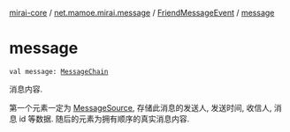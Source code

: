 [mirai-core](../../index.md) / [net.mamoe.mirai.message](../index.md) / [FriendMessageEvent](index.md) / [message](./message.md)

# message

`val message: `[`MessageChain`](../../net.mamoe.mirai.message.data/-message-chain/index.md)

消息内容.

第一个元素一定为 [MessageSource](../../net.mamoe.mirai.message.data/-message-source/index.md), 存储此消息的发送人, 发送时间, 收信人, 消息 id 等数据.
随后的元素为拥有顺序的真实消息内容.

